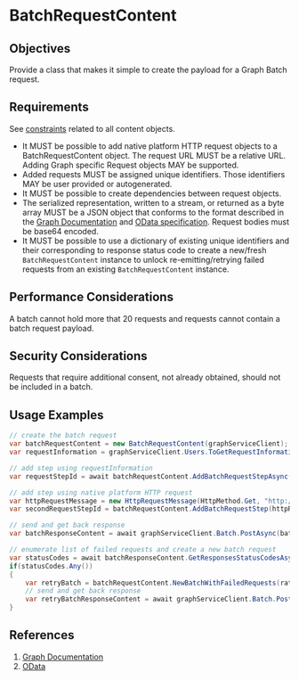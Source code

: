 # BatchRequestContent

## Objectives

Provide a class that makes it simple to create the payload for a Graph Batch request.

## Requirements

See [constraints](ContentArchitecturalConstraints.md) related to all content objects.

- It MUST be possible to add native platform HTTP request objects to a BatchRequestContent object. The request URL MUST be a relative URL. Adding Graph specific Request objects MAY be supported.
- Added requests MUST be assigned unique identifiers. Those identifiers MAY be user provided or autogenerated.
- It MUST be possible to create dependencies between request objects.
- The serialized representation, written to a stream, or returned as a byte array MUST be a JSON object that conforms to the format described in the [Graph Documentation](1) and [OData specification](2). Request bodies must be base64 encoded.
- It MUST be possible to use a dictionary of existing unique identifiers and their corresponding to response status code to create a new/fresh `BatchRequestContent` instance to unlock re-emitting/retrying failed requests from an existing `BatchRequestContent` instance.

## Performance Considerations

A batch cannot hold more that 20 requests and requests cannot contain a batch request payload.

## Security Considerations

Requests that require additional consent, not already obtained, should not be included in a batch.

## Usage Examples

```cs
// create the batch request
var batchRequestContent = new BatchRequestContent(graphServiceClient);
var requestInformation = graphServiceClient.Users.ToGetRequestInformation();

// add step using requestInformation
var requestStepId = await batchRequestContent.AddBatchRequestStepAsync(requestInformation);

// add step using native platform HTTP request
var httpRequestMessage = new HttpRequestMessage(HttpMethod.Get, "http://example.com");
var secondRequestStepId = batchRequestContent.AddBatchRequestStep(httpRequestMessage);

// send and get back response
var batchResponseContent = await graphServiceClient.Batch.PostAsync(batchRequestContent);

// enumerate list of failed requests and create a new batch request
var statusCodes = await batchResponseContent.GetResponsesStatusCodesAsync();
if(statusCodes.Any())
{
    var retryBatch = batchRequestContent.NewBatchWithFailedRequests(rateLimitedResponses);
    // send and get back response
    var retryBatchResponseContent = await graphServiceClient.Batch.PostAsync(retryBatch);
}
```

## References

1. [Graph Documentation]( https://learn.microsoft.com/graph/json-batching)
1. [OData](https://www.oasis-open.org/committees/download.php/60365/odata-json-format-v4.01-wd02-2017-03-24.docx)
